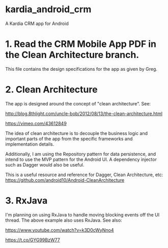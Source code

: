 # kardia_android_crm
A Kardia CRM app for Android

# 1. Read the CRM Mobile App PDF in the Clean Architecture branch.
This file contains the design specifications for the app as given by Greg.

# 2. Clean Architecture

The app is designed around the concept of "clean architecture". See:

http://blog.8thlight.com/uncle-bob/2012/08/13/the-clean-architecture.html

https://vimeo.com/43612849

The idea of clean architecture is to decouple the business logic and important parts of the app from the specific frameworks and implementation details.

Additionally, I am using the Repository pattern for data persistence, and intend to use the MVP pattern for the Android UI. A dependency injector such as Dagger would also be useful.

This is a useful resource and reference for Dagger, Clean Architecture, etc: https://github.com/android10/Android-CleanArchitecture

# 3. RxJava

I'm planning on using RxJava to handle moving blocking events off the UI thread. The above example also uses RxJava. See also:

https://www.youtube.com/watch?v=k3D0cWyNno4

https://t.co/GYG99BzW77
